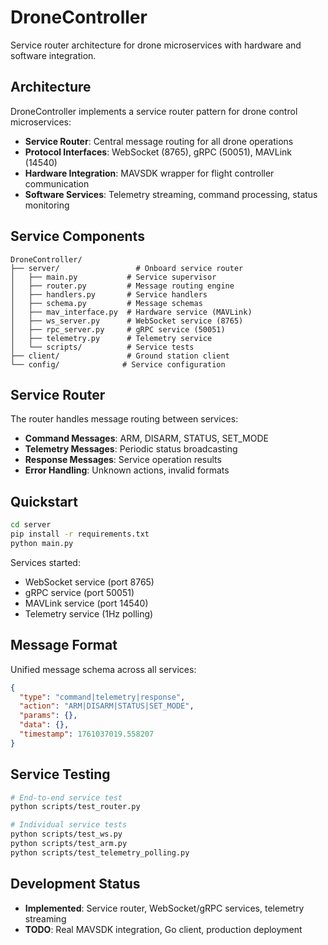 # DroneController

Service router architecture for drone microservices with hardware and software integration.

## Architecture

DroneController implements a service router pattern for drone control microservices:

- **Service Router**: Central message routing for all drone operations
- **Protocol Interfaces**: WebSocket (8765), gRPC (50051), MAVLink (14540)
- **Hardware Integration**: MAVSDK wrapper for flight controller communication
- **Software Services**: Telemetry streaming, command processing, status monitoring

## Service Components

```
DroneController/
├── server/                 # Onboard service router
│   ├── main.py           # Service supervisor
│   ├── router.py         # Message routing engine
│   ├── handlers.py       # Service handlers
│   ├── schema.py         # Message schemas
│   ├── mav_interface.py  # Hardware service (MAVLink)
│   ├── ws_server.py      # WebSocket service (8765)
│   ├── rpc_server.py     # gRPC service (50051)
│   ├── telemetry.py      # Telemetry service
│   └── scripts/          # Service tests
├── client/               # Ground station client
└── config/              # Service configuration
```

## Service Router

The router handles message routing between services:

- **Command Messages**: ARM, DISARM, STATUS, SET_MODE
- **Telemetry Messages**: Periodic status broadcasting
- **Response Messages**: Service operation results
- **Error Handling**: Unknown actions, invalid formats

## Quickstart

```bash
cd server
pip install -r requirements.txt
python main.py
```

Services started:
- WebSocket service (port 8765)
- gRPC service (port 50051)
- MAVLink service (port 14540)
- Telemetry service (1Hz polling)

## Message Format

Unified message schema across all services:

```json
{
  "type": "command|telemetry|response",
  "action": "ARM|DISARM|STATUS|SET_MODE",
  "params": {},
  "data": {},
  "timestamp": 1761037019.558207
}
```

## Service Testing

```bash
# End-to-end service test
python scripts/test_router.py

# Individual service tests
python scripts/test_ws.py
python scripts/test_arm.py
python scripts/test_telemetry_polling.py
```

## Development Status

- **Implemented**: Service router, WebSocket/gRPC services, telemetry streaming
- **TODO**: Real MAVSDK integration, Go client, production deployment